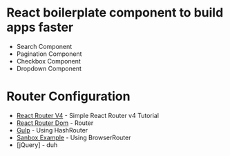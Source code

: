 # React boilerplate component to build apps faster
  - Search Component
  - Pagination Component
  - Checkbox Component
  - Dropdown Component

# Router Configuration

* [React Router V4](https://medium.com/@pshrmn/a-simple-react-router-v4-tutorial-7f23ff27adf) - Simple React Router v4 Tutorial
* [React Router Dom](https://github.com/ReactTraining/react-router/tree/master/packages/react-router-dom) - Router
* [Gulp](https://codepen.io/pshrmn/pen/YZXZqM) - Using HashRouter
* [Sanbox Example](https://codesandbox.io/s/vVoQVk78) - Using BrowserRouter
* [jQuery] - duh